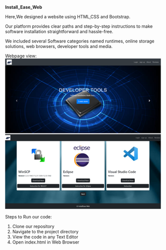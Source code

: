 **Install_Ease_Web**

Here,We designed a website using HTML,CSS and Bootstrap.

Our platform provides clear paths and step-by-step instructions to make software installation straightforward and hassle-free.

We included several Software categories named  runtimes, online storage solutions, web browsers, developer tools and media.

Webpage view:
![Alt text](Developer_tools.png)
![Alt text](Developer1_tools.png)

Steps to Run our code:

1. Clone our repository
2. Navigate to the project directory
3. View the code in any Text Editor
4. Open index.html in Web Browser

